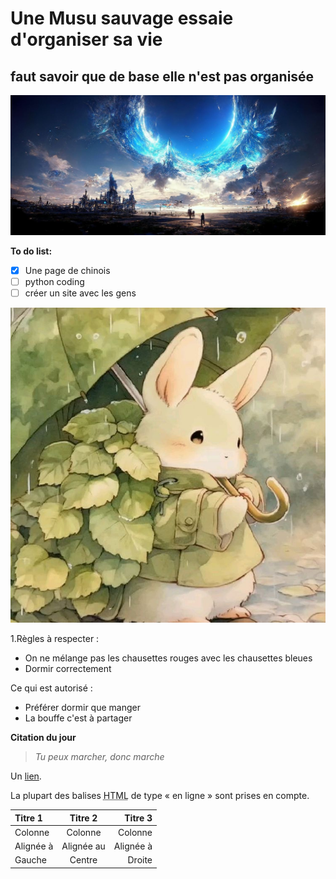 # Une Musu sauvage essaie d'organiser sa vie
## faut savoir que de base elle n'est pas organisée

![peut-être que notre ciel c'est juste l'océan d'un autre monde](3e2a639e0bf40be923e8d62dc7089494.jpg "coucou, j'ai rien à te dire")

**To do list:**
- [x] Une page de chinois
- [ ] python coding
- [ ] créer un site avec les gens

![Mignon](30fcd460d7e56be8ad43862462c6b699.jpg "pour t'encourager")

1.Règles à respecter :
* On ne mélange pas les chausettes rouges avec les chausettes bleues
* Dormir correctement

Ce qui est autorisé :
- Préférer dormir que manger
- La bouffe c'est à partager


**Citation du jour**
> *Tu peux marcher, donc marche*


















Un [lien](http://example.com).


La plupart des balises <abbr title="Hypertext Markup Language">HTML</abbr> de type « en ligne » sont prises en compte.

| Titre 1       |     Titre 2     |        Titre 3 |
| :------------ | :-------------: | -------------: |
| Colonne       |     Colonne     |        Colonne |
| Alignée à     |   Alignée au    |      Alignée à |
| Gauche        |     Centre      |         Droite |
````
